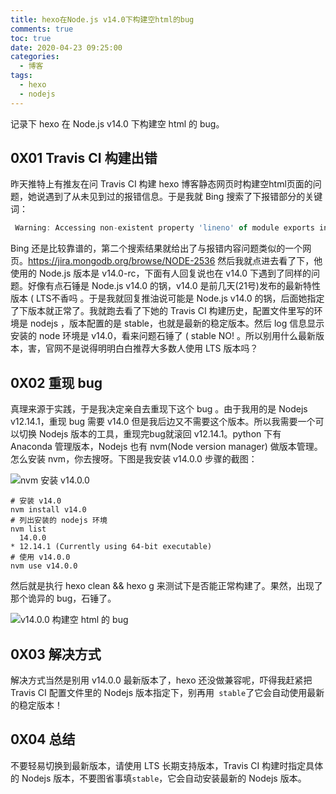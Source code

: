 ```yaml
---
title: hexo在Node.js v14.0下构建空html的bug
comments: true
toc: true
date: 2020-04-23 09:25:00
categories:
  - 博客
tags:
  - hexo
  - nodejs
---
```


记录下 hexo 在 Node.js v14.0 下构建空 html 的 bug。

<!-- more--> 


## 0X01 Travis CI 构建出错 

昨天推特上有推友在问 Travis CI 构建 hexo 博客静态网页时构建空html页面的问题，她说遇到了从未见到过的报错信息。于是我就 Bing 搜索了下报错部分的关键词：

```js
 Warning: Accessing non-existent property 'lineno' of module exports inside circular dependency
```

Bing 还是比较靠谱的，第二个搜索结果就给出了与报错内容问题类似的一个网页。https://jira.mongodb.org/browse/NODE-2536 然后我就点进去看了下，他使用的 Node.js  版本是 v14.0-rc，下面有人回复说也在  v14.0 下遇到了同样的问题。好像有点石锤是 Node.js v14.0 的锅，v14.0 是前几天(21号)发布的最新特性版本 ( LTS不香吗 。于是我就回复推油说可能是 Node.js v14.0 的锅，后面她指定了下版本就正常了。我就跑去看了下她的 Travis CI 构建历史，配置文件里写的环境是  nodejs ，版本配置的是 stable，也就是最新的稳定版本。然后 log 信息显示安装的 node 环境是 v14.0，看来问题石锤了 ( stable NO! 。所以别用什么最新版本，害，官网不是说得明明白白推荐大多数人使用 LTS 版本吗？

##  0X02  重现 bug

真理来源于实践，于是我决定亲自去重现下这个 bug 。由于我用的是 Nodejs v12.14.1，重现 bug 需要 v14.0 但是我后边又不需要这个版本。所以我需要一个可以切换 Nodejs 版本的工具，重现完bug就滚回 v12.14.1。python 下有 Anaconda 管理版本，Nodejs 也有 nvm(Node version manager) 做版本管理。怎么安装 nvm，你去搜呀。下图是我安装 v14.0.0 步骤的截图：

![nvm 安装 v14.0.0](https://i.loli.net/2020/04/23/Ivlx1KRnF5ypm4A.png)

```shell
# 安装 v14.0
nvm install v14.0
# 列出安装的 nodejs 环境
nvm list 
  14.0.0
* 12.14.1 (Currently using 64-bit executable)
# 使用 v14.0.0
nvm use v14.0.0
```

然后就是执行 hexo clean && hexo g 来测试下是否能正常构建了。果然，出现了那个诡异的 bug，石锤了。

![v14.0.0 构建空 html 的 bug](https://i.loli.net/2020/04/23/26yGdqpsF5D8jSv.png)

## 0X03 解决方式

解决方式当然是别用 v14.0.0 最新版本了，hexo 还没做兼容呢，吓得我赶紧把 Travis CI 配置文件里的 Nodejs 版本指定下，别再用` stable`了它会自动使用最新的稳定版本！

## 0X04 总结

不要轻易切换到最新版本，请使用 LTS 长期支持版本，Travis CI 构建时指定具体的 Nodejs 版本，不要图省事填`stable`，它会自动安装最新的 Nodejs 版本。